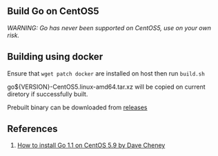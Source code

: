 ## Build Go on CentOS5

*WARNING: Go has never been supported on CentOS5, use on your own risk.*

## Building using docker

Ensure that `wget patch docker` are installed on host then run `build.sh`

go${VERSION}-CentOS5.linux-amd64.tar.xz will be copied on current diretory if successfully built.

Prebuilt binary can be downloaded from [releases](https://github.com/darren/golang-on-centos5/releases)

## References

1. [How to install Go 1.1 on CentOS 5.9 by Dave Cheney](https://dave.cheney.net/2013/06/18/how-to-install-go-1-1-on-centos-5)
